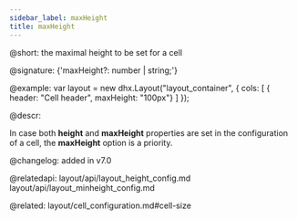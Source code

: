 ```yaml
---
sidebar_label: maxHeight
title: maxHeight
---          
```


@short: the maximal height to be set for a cell

@signature: {'maxHeight?: number | string;'}

@example: 
var layout = new dhx.Layout("layout_container", {
    cols: [
      { header: "Cell header", maxHeight: "100px"}
    ]
});



@descr:

In case both **height** and **maxHeight** properties are set in the configuration of a cell, the **maxHeight** option is a priority.

@changelog: added in v7.0

@relatedapi:
layout/api/layout_height_config.md
layout/api/layout_minheight_config.md

@related: layout/cell_configuration.md#cell-size

